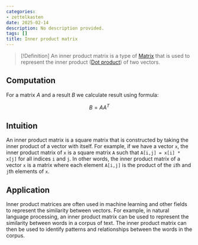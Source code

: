 ```yaml
---
categories:
- zettelkasten
date: 2025-02-14
description: No description provided.
tags: []
title: Inner product matrix
---
```


> [!Definition]
> An inner product matrix is a type of [Matrix](Matrix.md) that is used to represent the inner product ([Dot product](Dot%20product.md)) of two vectors. 

## Computation

For a matrix $A$ and a result $B$ we calculate result using formula:

$$B=A{A}^T$$

## Intuition

An inner product matrix is a square matrix that is constructed by taking the inner product of a vector with itself. For example, if we have a vector `x`, the inner product matrix of `x` is a square matrix `A` such that `A[i,j] = x[i] * x[j]` for all indices `i` and `j`. In other words, the inner product matrix of a vector `x` is a matrix where each element `A[i,j]` is the product of the `i`th and `j`th elements of `x`.

## Application

Inner product matrices are often used in machine learning and other fields to represent the similarity between vectors. For example, in natural language processing, an inner product matrix can be used to represent the similarity between words in a corpus of text. The inner product matrix can then be used to identify patterns and relationships between the words in the corpus.
